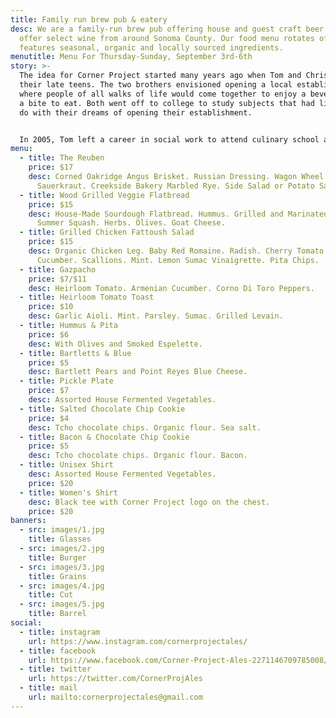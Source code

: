 ```yaml
---
title: Family run brew pub & eatery
desc: We are a family-run brew pub offering house and guest craft beer. We also
  offer select wine from around Sonoma County. Our food menu rotates often, and
  features seasonal, organic and locally sourced ingredients.
menutitle: Menu For Thursday-Sunday, September 3rd-6th
story: >-
  The idea for Corner Project started many years ago when Tom and Chris were in
  their late teens. The two brothers envisioned opening a local establishment
  where people of all walks of life would come together to enjoy a beverage and
  a bite to eat. Both went off to college to study subjects that had little to
  do with their dreams of opening their establishment.


  In 2005, Tom left a career in social work to attend culinary school and a few years later, Chris began brewing beer on his stove-top. In early 2017 the two of them revisited their dream in a more serious mindset and brought the concept of Corner Project to fruition.
menu:
  - title: The Reuben
    price: $17
    desc: Corned Oakridge Angus Brisket. Russian Dressing. Wagon Wheel Cheese.
      Sauerkraut. Creekside Bakery Marbled Rye. Side Salad or Potato Salad.
  - title: Wood Grilled Veggie Flatbread
    price: $15
    desc: House-Made Sourdough Flatbread. Hummus. Grilled and Marinated Eggplant and
      Summer Squash. Herbs. Olives. Goat Cheese.
  - title: Grilled Chicken Fattoush Salad
    price: $15
    desc: Organic Chicken Leg. Baby Red Romaine. Radish. Cherry Tomato. Armenian
      Cucumber. Scallions. Mint. Lemon Sumac Vinaigrette. Pita Chips.
  - title: Gazpacho
    price: $7/$11
    desc: Heirloom Tomato. Armenian Cucumber. Corno Di Toro Peppers.
  - title: Heirloom Tomato Toast
    price: $10
    desc: Garlic Aioli. Mint. Parsley. Sumac. Grilled Levain.
  - title: Hummus & Pita
    price: $6
    desc: With Olives and Smoked Espelette.
  - title: Bartletts & Blue
    price: $5
    desc: Bartlett Pears and Point Reyes Blue Cheese.
  - title: Pickle Plate
    price: $7
    desc: Assorted House Fermented Vegetables.
  - title: Salted Chocolate Chip Cookie
    price: $4
    desc: Tcho chocolate chips. Organic flour. Sea salt.
  - title: Bacon & Chocolate Chip Cookie
    price: $5
    desc: Tcho chocolate chips. Organic flour. Bacon.
  - title: Unisex Shirt
    desc: Assorted House Fermented Vegetables.
    price: $20
  - title: Women's Shirt
    desc: Black tee with Corner Project logo on the chest.
    price: $20
banners:
  - src: images/1.jpg
    title: Glasses
  - src: images/2.jpg
    title: Burger
  - src: images/3.jpg
    title: Grains
  - src: images/4.jpg
    title: Cut
  - src: images/5.jpg
    title: Barrel
social:
  - title: instagram
    url: https://www.instagram.com/cornerprojectales/
  - title: facebook
    url: https://www.facebook.com/Corner-Project-Ales-2271146709785008/
  - title: twitter
    url: https://twitter.com/CornerProjAles
  - title: mail
    url: mailto:cornerprojectales@gmail.com
---
```

